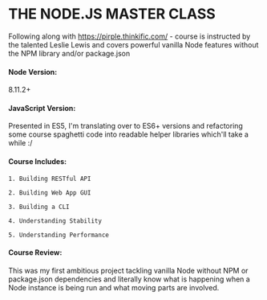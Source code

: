 # THE NODE.JS MASTER CLASS
Following along with https://pirple.thinkific.com/ - course is instructed by the talented Leslie Lewis and covers powerful vanilla Node features without the NPM library and/or package.json

#### Node Version: 
8.11.2+

#### JavaScript Version: 
Presented in ES5, I'm translating over to ES6+ versions and refactoring some course spaghetti code into readable helper libraries which'll take a while :/

#### Course Includes: 
    1. Building RESTful API

    2. Building Web App GUI

    3. Building a CLI

    4. Understanding Stability

    5. Understanding Performance

#### Course Review:
This was my first ambitious project tackling vanilla Node without NPM or package.json dependencies and literally know what is happening when a Node instance is being run and what moving parts are involved.